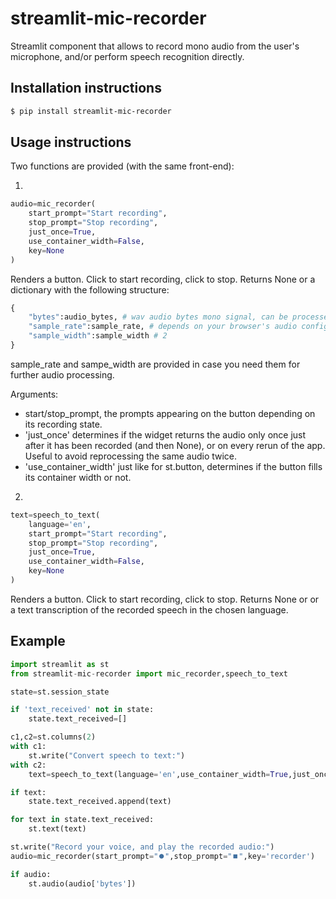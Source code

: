 # streamlit-mic-recorder

Streamlit component that allows to record mono audio from the user's microphone, and/or perform speech recognition directly.

## Installation instructions

```sh
$ pip install streamlit-mic-recorder
```

## Usage instructions

Two functions are provided (with the same front-end):

1.
```python
audio=mic_recorder(
    start_prompt="Start recording",
    stop_prompt="Stop recording", 
    just_once=True,
    use_container_width=False,
    key=None
)
```
Renders a button. Click to start recording, click to stop. Returns None or a dictionary with the following structure:
```python
{
    "bytes":audio_bytes, # wav audio bytes mono signal, can be processed directly by st.audio
    "sample_rate":sample_rate, # depends on your browser's audio configuration
    "sample_width":sample_width # 2
}
```
sample_rate and sampe_width are provided in case you need them for further audio processing.

Arguments:
- start/stop_prompt, the prompts appearing on the button depending on its recording state.
- 'just_once' determines if the widget returns the audio only once just after it has been recorded (and then None), or on every rerun of the app. Useful to avoid reprocessing the same audio twice.
- 'use_container_width' just like for st.button, determines if the button fills its container width or not.  

2.
```python
text=speech_to_text(
    language='en',
    start_prompt="Start recording",
    stop_prompt="Stop recording", 
    just_once=True,
    use_container_width=False,
    key=None
)
```
Renders a button. Click to start recording, click to stop. Returns None or or a text transcription of the recorded speech in the chosen language. 

## Example

```python
import streamlit as st
from streamlit-mic-recorder import mic_recorder,speech_to_text

state=st.session_state

if 'text_received' not in state:
    state.text_received=[]

c1,c2=st.columns(2)
with c1:
    st.write("Convert speech to text:")
with c2:
    text=speech_to_text(language='en',use_container_width=True,just_once=True,key='STT')

if text:       
    state.text_received.append(text)

for text in state.text_received:
    st.text(text)

st.write("Record your voice, and play the recorded audio:")
audio=mic_recorder(start_prompt="⏺️",stop_prompt="⏹️",key='recorder')

if audio:       
    st.audio(audio['bytes'])
```